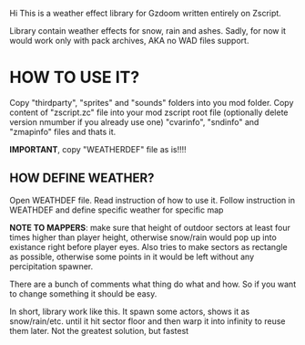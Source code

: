 Hi
This is a weather effect library for Gzdoom written entirely on Zscript.

Library contain weather effects for snow, rain and ashes.
Sadly, for now it would work only with pack archives, AKA no WAD files support.

# HOW TO USE IT?

Copy "thirdparty", "sprites" and "sounds" folders into you mod folder. Copy content of "zscript.zc" file into your mod zscript root file (optionally delete version nmumber if you already use one)  "cvarinfo", "sndinfo" and "zmapinfo" files and thats it.

**IMPORTANT**, copy "WEATHERDEF" file as is!!!!

## HOW DEFINE WEATHER?
Open WEATHDEF file. Read instruction of how to use it.
Follow instruction in WEATHDEF and define specific weather for specific map

**NOTE TO MAPPERS**: make sure that height of outdoor sectors at least four times higher than player height, otherwise snow/rain would pop up into existance right before player eyes.
Also tries to make sectors as rectangle as possible, otherwise some points in it would be left without any percipitation spawner. 

There are a bunch of comments what thing do what and how. So if you want to change something it should be easy.

In short, library work like this. It spawn some actors, shows it as snow/rain/etc. until it hit sector floor and then warp it into infinity to reuse them later. Not the greatest solution, but fastest